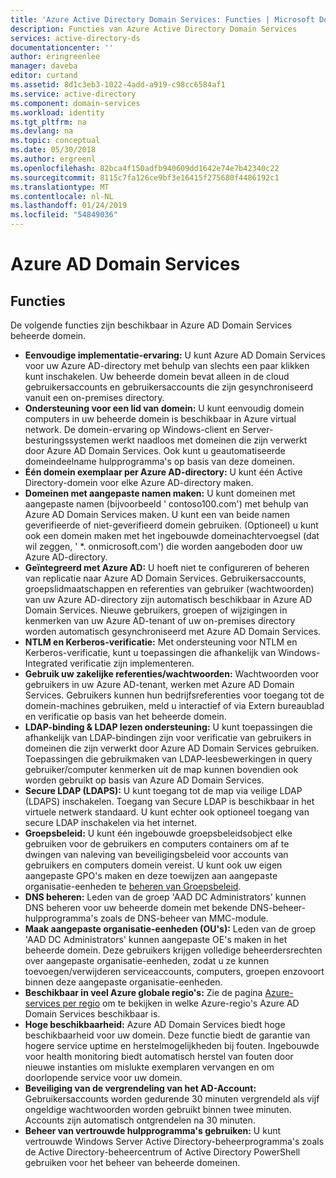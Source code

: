 ```yaml
---
title: 'Azure Active Directory Domain Services: Functies | Microsoft Docs'
description: Functies van Azure Active Directory Domain Services
services: active-directory-ds
documentationcenter: ''
author: eringreenlee
manager: daveba
editor: curtand
ms.assetid: 8d1c3eb3-1022-4add-a919-c98cc6584af1
ms.service: active-directory
ms.component: domain-services
ms.workload: identity
ms.tgt_pltfrm: na
ms.devlang: na
ms.topic: conceptual
ms.date: 05/30/2018
ms.author: ergreenl
ms.openlocfilehash: 82bca4f150adfb940609dd1642e74e7b42340c22
ms.sourcegitcommit: 8115c7fa126ce9bf3e16415f275680f4486192c1
ms.translationtype: MT
ms.contentlocale: nl-NL
ms.lasthandoff: 01/24/2019
ms.locfileid: "54849036"
---
```

# <a name="azure-ad-domain-services"></a>Azure AD Domain Services
## <a name="features"></a>Functies
De volgende functies zijn beschikbaar in Azure AD Domain Services beheerde domein.

* **Eenvoudige implementatie-ervaring:** U kunt Azure AD Domain Services voor uw Azure AD-directory met behulp van slechts een paar klikken kunt inschakelen. Uw beheerde domein bevat alleen in de cloud gebruikersaccounts en gebruikersaccounts die zijn gesynchroniseerd vanuit een on-premises directory.
* **Ondersteuning voor een lid van domein:** U kunt eenvoudig domein computers in uw beheerde domein is beschikbaar in Azure virtual network. De domein-ervaring op Windows-client en Server-besturingssystemen werkt naadloos met domeinen die zijn verwerkt door Azure AD Domain Services. Ook kunt u geautomatiseerde domeindeelname hulpprogramma's op basis van deze domeinen.
* **Één domein exemplaar per Azure AD-directory:** U kunt één Active Directory-domein voor elke Azure AD-directory maken.
* **Domeinen met aangepaste namen maken:** U kunt domeinen met aangepaste namen (bijvoorbeeld ' contoso100.com') met behulp van Azure AD Domain Services maken. U kunt een van beide namen geverifieerde of niet-geverifieerd domein gebruiken. (Optioneel) u kunt ook een domein maken met het ingebouwde domeinachtervoegsel (dat wil zeggen, ' *. onmicrosoft.com') die worden aangeboden door uw Azure AD-directory.
* **Geïntegreerd met Azure AD:** U hoeft niet te configureren of beheren van replicatie naar Azure AD Domain Services. Gebruikersaccounts, groepslidmaatschappen en referenties van gebruiker (wachtwoorden) van uw Azure AD-directory zijn automatisch beschikbaar in Azure AD Domain Services. Nieuwe gebruikers, groepen of wijzigingen in kenmerken van uw Azure AD-tenant of uw on-premises directory worden automatisch gesynchroniseerd met Azure AD Domain Services.
* **NTLM en Kerberos-verificatie:** Met ondersteuning voor NTLM en Kerberos-verificatie, kunt u toepassingen die afhankelijk van Windows-Integrated verificatie zijn implementeren.
* **Gebruik uw zakelijke referenties/wachtwoorden:** Wachtwoorden voor gebruikers in uw Azure AD-tenant, werken met Azure AD Domain Services. Gebruikers kunnen hun bedrijfsreferenties voor toegang tot de domein-machines gebruiken, meld u interactief of via Extern bureaublad en verificatie op basis van het beheerde domein.
* **LDAP-binding & LDAP lezen ondersteuning:** U kunt toepassingen die afhankelijk van LDAP-bindingen zijn voor verificatie van gebruikers in domeinen die zijn verwerkt door Azure AD Domain Services gebruiken. Toepassingen die gebruikmaken van LDAP-leesbewerkingen in query gebruiker/computer kenmerken uit de map kunnen bovendien ook worden gebruikt op basis van Azure AD Domain Services.
* **Secure LDAP (LDAPS):** U kunt toegang tot de map via veilige LDAP (LDAPS) inschakelen. Toegang van Secure LDAP is beschikbaar in het virtuele netwerk standaard. U kunt echter ook optioneel toegang van secure LDAP inschakelen via het internet.
* **Groepsbeleid:** U kunt één ingebouwde groepsbeleidsobject elke gebruiken voor de gebruikers en computers containers om af te dwingen van naleving van beveiligingsbeleid voor accounts van gebruikers en computers domein vereist. U kunt ook uw eigen aangepaste GPO's maken en deze toewijzen aan aangepaste organisatie-eenheden te [beheren van Groepsbeleid](active-directory-ds-admin-guide-administer-group-policy.md).
* **DNS beheren:** Leden van de groep 'AAD DC Administrators' kunnen DNS beheren voor uw beheerde domein met bekende DNS-beheer-hulpprogramma's zoals de DNS-beheer van MMC-module.
* **Maak aangepaste organisatie-eenheden (OU's):** Leden van de groep 'AAD DC Administrators' kunnen aangepaste OE's maken in het beheerde domein. Deze gebruikers krijgen volledige beheerdersrechten over aangepaste organisatie-eenheden, zodat u ze kunnen toevoegen/verwijderen serviceaccounts, computers, groepen enzovoort binnen deze aangepaste organisatie-eenheden.
* **Beschikbaar in veel Azure globale regio's:** Zie de pagina [Azure-services per regio](https://azure.microsoft.com/regions/#services/) om te bekijken in welke Azure-regio's Azure AD Domain Services beschikbaar is.
* **Hoge beschikbaarheid:** Azure AD Domain Services biedt hoge beschikbaarheid voor uw domein. Deze functie biedt de garantie van hogere service uptime en herstelmogelijkheden bij fouten. Ingebouwde voor health monitoring biedt automatisch herstel van fouten door nieuwe instanties om mislukte exemplaren vervangen en om doorlopende service voor uw domein.
* **Beveiliging van de vergrendeling van het AD-Account:** Gebruikersaccounts worden gedurende 30 minuten vergrendeld als vijf ongeldige wachtwoorden worden gebruikt binnen twee minuten. Accounts zijn automatisch ontgrendelen na 30 minuten.
* **Beheer van vertrouwde hulpprogramma's gebruiken:** U kunt vertrouwde Windows Server Active Directory-beheerprogramma's zoals de Active Directory-beheercentrum of Active Directory PowerShell gebruiken voor het beheer van beheerde domeinen.
